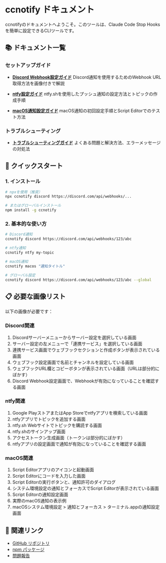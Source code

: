 # ccnotify ドキュメント

ccnotifyのドキュメントへようこそ。このツールは、Claude Code Stop Hooksを簡単に設定できるCLIツールです。

## 📚 ドキュメント一覧

### セットアップガイド

- **[Discord Webhook設定ガイド](./discord-webhook-setup.md)**
  Discord通知を使用するためのWebhook URL取得方法を画像付きで解説

- **[ntfy設定ガイド](./ntfy-setup.md)**
  ntfy.shを使用したプッシュ通知の設定方法とトピックの作成手順

- **[macOS通知設定ガイド](./macos.md)**
  macOS通知の初回設定手順とScript Editorでのテスト方法

### トラブルシューティング

- **[トラブルシューティングガイド](./troubleshooting.md)**
  よくある問題と解決方法、エラーメッセージの対処法

## 🚀 クイックスタート

### 1. インストール

```bash
# npxを使用（推奨）
npx ccnotify discord https://discord.com/api/webhooks/...

# またはグローバルインストール
npm install -g ccnotify
```

### 2. 基本的な使い方

```bash
# Discord通知
ccnotify discord https://discord.com/api/webhooks/123/abc

# ntfy通知
ccnotify ntfy my-topic

# macOS通知
ccnotify macos "通知タイトル"

# グローバル設定
ccnotify discord https://discord.com/api/webhooks/123/abc --global
```

## 📋 必要な画像リスト

以下の画像が必要です：

### Discord関連
1. Discordサーバーメニューからサーバー設定を選択している画面
2. サーバー設定の左メニューで「連携サービス」を選択している画面
3. 連携サービス画面でウェブフックセクションと作成ボタンが表示されている画面
4. ウェブフック設定画面で名前とチャンネルを設定している画面
5. ウェブフックURL欄とコピーボタンが表示されている画面（URLは部分的にぼかす）
6. Discord Webhook設定画面で、Webhookが有効になっていることを確認する画面

### ntfy関連
1. Google PlayストアまたはApp Storeでntfyアプリを検索している画面
2. ntfyアプリでトピックを追加する画面
3. ntfy.sh Webサイトでトピックを購読する画面
4. ntfy.shのサインアップ画面
5. アクセストークン生成画面（トークンは部分的にぼかす）
6. ntfyアプリの設定画面で通知が有効になっていることを確認する画面

### macOS関連
1. Script Editorアプリのアイコンと起動画面
2. Script Editorにコードを入力した画面
3. Script Editorの実行ボタンと、通知許可のダイアログ
4. システム環境設定の通知とフォーカスでScript Editorが表示されている画面
5. Script Editorの通知設定画面
6. 実際のmacOS通知の表示例
7. macOSシステム環境設定 > 通知とフォーカス > ターミナル.appの通知設定画面

## 🔗 関連リンク

- [GitHub リポジトリ](https://github.com/foxytanuki/ccnotify)
- [npm パッケージ](https://www.npmjs.com/package/ccnotify)
- [問題報告](https://github.com/foxytanuki/ccnotify/issues)
